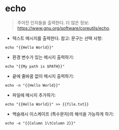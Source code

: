 # echo

> 주어진 인자들을 출력한다.
> 더 많은 정보: <https://www.gnu.org/software/coreutils/echo>.

- 텍스트 메시지를 출력한다. 참고: 문구는 선택 사항:

`echo "{{Hello World}}"`

- 환경 변수가 있는 메시지 출력하기:

`echo "{{My path is $PATH}}"`

- 끝에 줄바꿈 없이 메시지 출력하기:

`echo -n "{{Hello World}}"`

- 파일에 메시지 추가하기:

`echo "{{Hello World}}" >> {{file.txt}}`

- 백슬래시 이스케이프 (특수문자)의 해석을 가능하게 하기:

`echo -e "{{Column 1\tColumn 2}}"`
